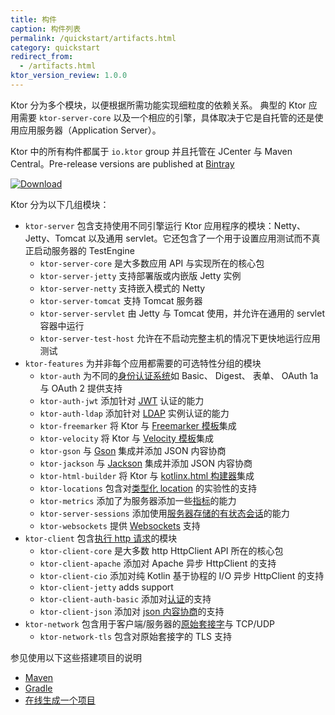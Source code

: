 ```yaml
---
title: 构件
caption: 构件列表
permalink: /quickstart/artifacts.html
category: quickstart
redirect_from:
  - /artifacts.html
ktor_version_review: 1.0.0
---
```


Ktor 分为多个模块，以便根据所需功能实现细粒度的依赖关系。
典型的 Ktor 应用需要 `ktor-server-core` 以及一个相应的引擎，具体取决于它是自托管的<!--
-->还是使用应用服务器（Application Server）。

Ktor 中的所有构件都属于 `io.ktor` group 并且托管在 JCenter 与 Maven Central。Pre-release versions are published at [Bintray](https://bintray.com/kotlin/ktor)

[![Download](https://api.bintray.com/packages/kotlin/ktor/ktor/images/download.svg?version={{site.ktor_version}})](https://bintray.com/kotlin/ktor/ktor/{{site.ktor_version}})
    
Ktor 分为以下几组模块：

* `ktor-server` 包含支持使用不同引擎运行 Ktor 应用程序的模块：Netty、Jetty、Tomcat 以及<!--
-->通用 servlet。它还包含了一个用于设置应用测试而不真正启动服务器的 TestEngine
  * `ktor-server-core` 是大多数应用 API 与实现所在的核心包
  * `ktor-server-jetty` 支持部署版或内嵌版 Jetty 实例
  * `ktor-server-netty` 支持嵌入模式的 Netty
  * `ktor-server-tomcat` 支持 Tomcat 服务器
  * `ktor-server-servlet` 由 Jetty 与 Tomcat 使用，并允许在通用的 servlet 容器中运行
  * `ktor-server-test-host` 允许在不启动完整主机的情况下更快地运行应用测试
* `ktor-features` 为并非每个应用都需要的可选特性分组的模块
  * `ktor-auth` 为不同的[身份认证系统](/servers/features/authentication.html)如 Basic、 Digest、 表单、 OAuth 1a 与 OAuth 2 提供支持
  * `ktor-auth-jwt` 添加针对 [JWT](/servers/features/authentication/jwt.html) 认证的能力
  * `ktor-auth-ldap` 添加针对 [LDAP](/servers/features/authentication/ldap.html) 实例认证的能力
  * `ktor-freemarker` 将 Ktor 与 [Freemarker 模板](/servers/features/templates/freemarker.html)集成
  * `ktor-velocity` 将 Ktor 与 [Velocity 模板](/servers/features/templates/velocity.html)集成
  * `ktor-gson` 与 [Gson](/servers/features/content-negotiation/gson.html) 集成并添加 JSON 内容协商
  * `ktor-jackson` 与 [Jackson](/servers/features/content-negotiation/jackson.html) 集成并添加 JSON 内容协商
  * `ktor-html-builder` 将 Ktor 与 [kotlinx.html 构建器](/servers/features/templates/html-dsl.html)集成
  * `ktor-locations` 包含对[类型化 location](/servers/features/locations.html) 的实验性的支持
  * `ktor-metrics` 添加了为服务器添加一些[指标](/servers/features/metrics.html)的能力
  * `ktor-server-sessions` 添加使用[服务器存储的有状态会话](/servers/features/sessions.html)的能力
  * `ktor-websockets` 提供 [Websockets](/servers/features/websockets.html) 支持
* `ktor-client` 包含[执行 http 请求](/clients/http-client.html)的模块
  * `ktor-client-core` 是大多数 http HttpClient API 所在的核心包
  * `ktor-client-apache` 添加对 Apache 异步 HttpClient 的支持
  * `ktor-client-cio`  添加对纯 Kotlin 基于协程的 I/O 异步 HttpClient 的支持
  * `ktor-client-jetty` adds support
  * `ktor-client-auth-basic` 添加对[认证](/clients/http-client/features/basic-auth.html)的支持
  * `ktor-client-json` 添加对 [json 内容协商](/clients/http-client/features/json-feature.html)的支持
* `ktor-network` 包含用于客户端/服务器的[原始套接字](/servers/raw-sockets.html)与 TCP/UDP
  * `ktor-network-tls` 包含对原始套接字的 TLS 支持
 
参见使用以下这些搭建项目的说明

* [Maven](/quickstart/quickstart/maven.html)
* [Gradle](/quickstart/quickstart/gradle.html)
* [在线生成一个项目](/quickstart/generator.html)

